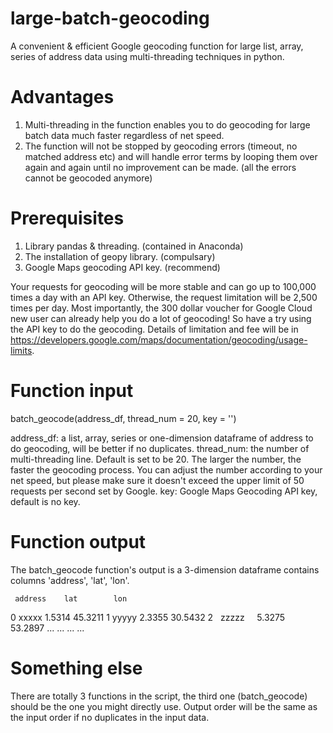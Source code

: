 # large-batch-geocoding
A convenient & efficient Google geocoding function for large list, array, series of address data using multi-threading techniques in python.

# Advantages
1. Multi-threading in the function enables you to do geocoding for large batch data much faster regardless of net speed.
2. The function will not be stopped by geocoding errors (timeout, no matched address etc) and will handle error terms by looping them over again and again until no improvement can be made. (all the errors cannot be geocoded anymore)

# Prerequisites
1. Library pandas & threading. (contained in Anaconda) 
2. The installation of geopy library. (compulsary)
3. Google Maps geocoding API key. (recommend)

Your requests for geocoding will be more stable and can go up to 100,000 times a day with an API key. Otherwise, the request limitation will be 2,500 times per day. Most importantly, the 300 dollar voucher for Google Cloud new user can already help you do a lot of geocoding! So have a try using the API key to do the geocoding.
Details of limitation and fee will be in https://developers.google.com/maps/documentation/geocoding/usage-limits.

# Function input
batch_geocode(address_df, thread_num = 20, key = '')

address_df: a list, array, series or one-dimension dataframe of address to do geocoding, will be better if no duplicates.
thread_num: the number of multi-threading line. Default is set to be 20. The larger the number, the faster the geocoding process. You can adjust the number according to your net speed, but please make sure it doesn't exceed the upper limit of 50 requests per second set by Google.
key: Google Maps Geocoding API key, default is no key.

# Function output
The batch_geocode function's output is a 3-dimension dataframe contains columns 'address', 'lat', 'lon'.

     address    lat        lon
0    xxxxx      1.5314     45.3211
1    yyyyy      2.3355     30.5432
2    zzzzz      5.3275     53.2897
...  ...        ...        ...

# Something else
There are totally 3 functions in the script, the third one (batch_geocode) should be the one you might directly use.
Output order will be the same as the input order if no duplicates in the input data.
